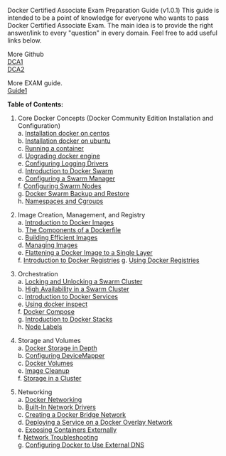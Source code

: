 Docker Certified Associate Exam Preparation Guide (v1.0.1)
This guide is intended to be a point of knowledge for everyone who wants to pass Docker Certified Associate Exam. The main idea is to provide the right answer/link to every "question" in every domain. Feel free to add useful links below.

More Github   
[DCA1](https://github.com/Evalle/DCA/blob/master/README.md#domain-1-orchestration-25-of-exam)  
[DCA2](https://github.com/kyledinh/docker/tree/master/dca)

More EXAM guide.  
[Guide1](https://www.linkedin.com/pulse/docker-certified-associate-how-pass-first-time-steven-owens/)

<b>Table of Contents:</b>  
1. Core Docker Concepts (Docker Community Edition Installation and Configuration)  
    a. [Installation docker on centos](https://github.com/dhinilkv956/DCA/blob/master/Core_Docker_Concepts/Installation_docker_on_centos.md)  
    b. [Installation docker on ubuntu](https://github.com/dhinilkv956/DCA/blob/master/Core_Docker_Concepts/Installation_docker_on_ubuntu.md)     
    c. [Running a container](https://github.com/dhinilkv956/DCA/blob/master/Core_Docker_Concepts/Running_a_Container.md)   
    d. [Upgrading docker engine](https://github.com/dhinilkv956/DCA/blob/master/Core_Docker_Concepts/Upgrading%26downgrading_docker_engine.md)    
    e. [Configuring Logging Drivers](https://github.com/dhinilkv956/DCA/blob/master/Core_Docker_Concepts/Configuring_Logging_Drivers.md)   
    d. [Introduction to Docker Swarm](https://github.com/dhinilkv956/DCA/blob/master/Core_Docker_Concepts/Introduction_to_Docker_Swarm.md)    
    e. [Configuring a Swarm Manager](https://github.com/dhinilkv956/DCA/blob/master/Core_Docker_Concepts/Configuring%20_a%20_Swarm_Manager.md)   
    f. [Configuring Swarm Nodes](https://github.com/dhinilkv956/DCA/blob/master/Core_Docker_Concepts/Configuring_Swarm_Nodes.md)  
    g. [Docker Swarm Backup and Restore](https://github.com/dhinilkv956/DCA/blob/master/Core_Docker_Concepts/Docker_Swarm_Backup_and_Restore.md)   
    h. [Namespaces and Cgroups](https://github.com/dhinilkv956/DCA/blob/master/Core_Docker_Concepts/Namespaces_and_Cgroups.md)


2. Image Creation, Management, and Registry     
    a. [Introduction to Docker Images](https://github.com/dhinilkv956/DCA/blob/master/Image_Creation_Management_and_Registry/introduction_to_Docker_Images.md)     
    b. [The Components of a Dockerfile](https://github.com/dhinilkv956/DCA/blob/master/Image_Creation_Management_and_Registry/Components_of_Dockerfile.md)  
    c. [Building Efficient Images](https://github.com/dhinilkv956/DCA/blob/master/Image_Creation_Management_and_Registry/Building_Efficient_Images.md)  
    d. [Managing Images](https://github.com/dhinilkv956/DCA/blob/master/Image_Creation_Management_and_Registry/Managing_Images.md)  
    e. [Flattening a Docker Image to a Single Layer](https://github.com/dhinilkv956/DCA/blob/master/Image_Creation_Management_and_Registry/Flattening_a_Docker_Image_to_a_Single_Layer.md)  
    f. [Introduction to Docker Registries](https://github.com/dhinilkv956/DCA/blob/master/Image_Creation_Management_and_Registry/Introduction_to_Docker_Registries.md) 
    g. [Using Docker Registries](https://github.com/dhinilkv956/DCA/blob/master/Image_Creation_Management_and_Registry/Using_Docker_Registries.md) 

3. Orchestration  
    a. [Locking and Unlocking a Swarm Cluster](https://github.com/dhinilkv956/DCA/blob/master/Orchestration/Locking_and_Unlocking_a_Swarm_Cluster.md)  
    b. [ High Availability in a Swarm Cluster](https://github.com/dhinilkv956/DCA/blob/master/Orchestration/High_Availability_in_a_Swarm_Cluster.md)   
    c. [Introduction to Docker Services](https://github.com/dhinilkv956/DCA/blob/master/Orchestration/Introduction_to_Docker_Services.md)  
    e. [Using docker inspect](https://github.com/dhinilkv956/DCA/blob/master/Orchestration/Using_docker_inspect.md)  
    f. [Docker Compose](https://github.com/dhinilkv956/DCA/blob/master/Orchestration/Docker_Compose.md)  
    g. [Introduction to Docker Stacks](https://github.com/dhinilkv956/DCA/blob/master/Orchestration/Introduction_to_Docker_Stacks.md)  
    h. [Node Labels](https://github.com/dhinilkv956/DCA/blob/master/Orchestration/Node_Labels.md)

4. Storage and Volumes  
    a. [Docker Storage in Depth](https://github.com/dhinilkv956/DCA/blob/master/Storage_and_Volumes/Docker_Storage_in_Depth.md)    
    b. [Configuring DeviceMapper](https://github.com/dhinilkv956/DCA/blob/master/Storage_and_Volumes/Configuring_DeviceMapper.md)  
    c. [Docker Volumes](https://github.com/dhinilkv956/DCA/blob/master/Storage_and_Volumes/Docker_Volumes.md)  
    e. [Image Cleanup](https://github.com/dhinilkv956/DCA/blob/master/Storage_and_Volumes/Image_Cleanup.md)  
    f. [Storage in a Cluster](https://github.com/dhinilkv956/DCA/blob/master/Storage_and_Volumes/Storage_in_a_Cluster.md)  
 
 5. Networking  
    a. [ Docker Networking](https://github.com/dhinilkv956/DCA/blob/master/Networking/Docker_Networking.md)  
    b. [Built-In Network Drivers](https://github.com/dhinilkv956/DCA/blob/master/Networking/Built-In_Network_Drivers.md)  
    c. [Creating a Docker Bridge Network](https://github.com/dhinilkv956/DCA/blob/master/Networking/Creating_a_Docker_Bridge_Network.md)  
    d. [Deploying a Service on a Docker Overlay Network](https://github.com/dhinilkv956/DCA/blob/master/Networking/Deploying_a_Service_on_a_Docker_Overlay_Network.md)  
    e. [Exposing Containers Externally](https://github.com/dhinilkv956/DCA/blob/master/Networking/Exposing_Containers_Externally.md)  
    f. [Network Troubleshooting](https://github.com/dhinilkv956/DCA/blob/master/Networking/Network_Troubleshooting.md)  
    g. [Configuring Docker to Use External DNS](https://github.com/dhinilkv956/DCA/blob/master/Networking/Configuring_Docker_to_Use_External_DNS.md)  
    
    
    
   

